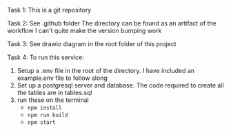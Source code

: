 Task 1:
This is a git repository

Task 2:
See .github folder
The directory can be found as an artifact of the workflow
I can't quite make the version bumping work

Task 3:
See drawio diagram in the root folder of this project

Task 4:
To run this service:
1. Setup a .env file in the root of the directory. I have included an example.env file to follow along
2. Set up a postgresql server and database. The code required to create all the tables are in tables.sql
3. run these on the terminal
    - `npm install`
    - `npm run build`
    - `npm start`
